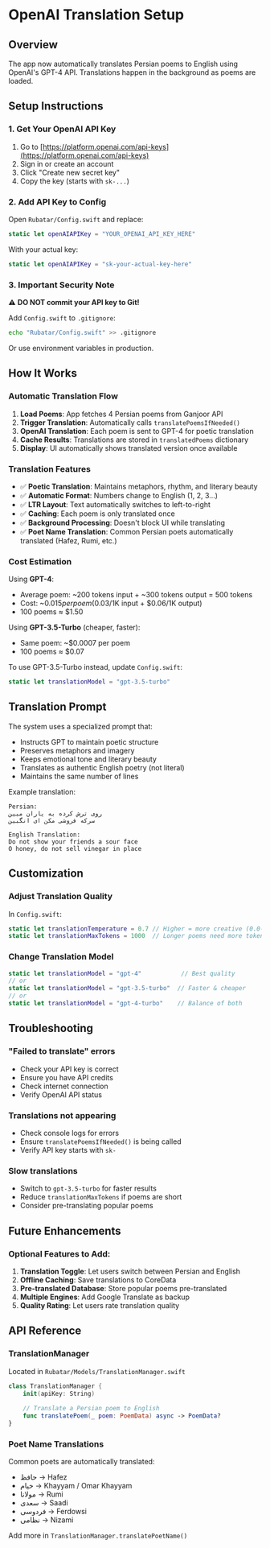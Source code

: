 # OpenAI Translation Setup

## Overview
The app now automatically translates Persian poems to English using OpenAI's GPT-4 API. Translations happen in the background as poems are loaded.

## Setup Instructions

### 1. Get Your OpenAI API Key
1. Go to [https://platform.openai.com/api-keys](https://platform.openai.com/api-keys)
2. Sign in or create an account
3. Click "Create new secret key"
4. Copy the key (starts with `sk-...`)

### 2. Add API Key to Config
Open `Rubatar/Config.swift` and replace:
```swift
static let openAIAPIKey = "YOUR_OPENAI_API_KEY_HERE"
```

With your actual key:
```swift
static let openAIAPIKey = "sk-your-actual-key-here"
```

### 3. Important Security Note
⚠️ **DO NOT commit your API key to Git!**

Add `Config.swift` to `.gitignore`:
```bash
echo "Rubatar/Config.swift" >> .gitignore
```

Or use environment variables in production.

## How It Works

### Automatic Translation Flow
1. **Load Poems**: App fetches 4 Persian poems from Ganjoor API
2. **Trigger Translation**: Automatically calls `translatePoemsIfNeeded()`
3. **OpenAI Translation**: Each poem is sent to GPT-4 for poetic translation
4. **Cache Results**: Translations are stored in `translatedPoems` dictionary
5. **Display**: UI automatically shows translated version once available

### Translation Features
- ✅ **Poetic Translation**: Maintains metaphors, rhythm, and literary beauty
- ✅ **Automatic Format**: Numbers change to English (1, 2, 3...)
- ✅ **LTR Layout**: Text automatically switches to left-to-right
- ✅ **Caching**: Each poem is only translated once
- ✅ **Background Processing**: Doesn't block UI while translating
- ✅ **Poet Name Translation**: Common Persian poets automatically translated (Hafez, Rumi, etc.)

### Cost Estimation
Using **GPT-4**:
- Average poem: ~200 tokens input + ~300 tokens output = 500 tokens
- Cost: ~$0.015 per poem ($0.03/1K input + $0.06/1K output)
- 100 poems ≈ $1.50

Using **GPT-3.5-Turbo** (cheaper, faster):
- Same poem: ~$0.0007 per poem
- 100 poems ≈ $0.07

To use GPT-3.5-Turbo instead, update `Config.swift`:
```swift
static let translationModel = "gpt-3.5-turbo"
```

## Translation Prompt
The system uses a specialized prompt that:
- Instructs GPT to maintain poetic structure
- Preserves metaphors and imagery
- Keeps emotional tone and literary beauty
- Translates as authentic English poetry (not literal)
- Maintains the same number of lines

Example translation:
```
Persian:
روی ترش کرده به یاران مبین
سرکه فروشی مکن ای انگبین

English Translation:
Do not show your friends a sour face
O honey, do not sell vinegar in place
```

## Customization

### Adjust Translation Quality
In `Config.swift`:
```swift
static let translationTemperature = 0.7 // Higher = more creative (0.0-1.0)
static let translationMaxTokens = 1000  // Longer poems need more tokens
```

### Change Translation Model
```swift
static let translationModel = "gpt-4"           // Best quality
// or
static let translationModel = "gpt-3.5-turbo"  // Faster & cheaper
// or
static let translationModel = "gpt-4-turbo"    // Balance of both
```

## Troubleshooting

### "Failed to translate" errors
- Check your API key is correct
- Ensure you have API credits
- Check internet connection
- Verify OpenAI API status

### Translations not appearing
- Check console logs for errors
- Ensure `translatePoemsIfNeeded()` is being called
- Verify API key starts with `sk-`

### Slow translations
- Switch to `gpt-3.5-turbo` for faster results
- Reduce `translationMaxTokens` if poems are short
- Consider pre-translating popular poems

## Future Enhancements

### Optional Features to Add:
1. **Translation Toggle**: Let users switch between Persian and English
2. **Offline Caching**: Save translations to CoreData
3. **Pre-translated Database**: Store popular poems pre-translated
4. **Multiple Engines**: Add Google Translate as backup
5. **Quality Rating**: Let users rate translation quality

## API Reference

### TranslationManager
Located in `Rubatar/Models/TranslationManager.swift`

```swift
class TranslationManager {
    init(apiKey: String)
    
    // Translate a Persian poem to English
    func translatePoem(_ poem: PoemData) async -> PoemData?
}
```

### Poet Name Translations
Common poets are automatically translated:
- حافظ → Hafez
- خیام → Khayyam / Omar Khayyam
- مولانا → Rumi
- سعدی → Saadi
- فردوسی → Ferdowsi
- نظامی → Nizami

Add more in `TranslationManager.translatePoetName()`

